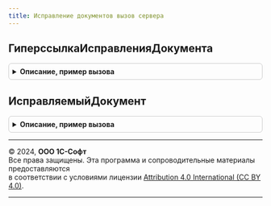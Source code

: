 ```yaml
---
title: Исправление документов вызов сервера
---
```



## ГиперссылкаИсправленияДокумента
<details style="margin: 1em 0; padding: 0.5em; border: 1px solid #ccc; border-radius: 6px;">

<summary style="font-weight: bold; cursor: pointer;">Описание, пример вызова</summary>

```bsl

Функция ГиперссылкаИсправленияДокумента(ИсправляемыйДокумент, ИсправительныйДокумент = Неопределено) Экспорт
```

Пример вызова
```bsl
Результат = ИсправлениеДокументовВызовСервера.ГиперссылкаИсправленияДокумента(ИсправляемыйДокумент, ИсправительныйДокумент);
```
</details>

## ИсправляемыйДокумент
<details style="margin: 1em 0; padding: 0.5em; border: 1px solid #ccc; border-radius: 6px;">

<summary style="font-weight: bold; cursor: pointer;">Описание, пример вызова</summary>

```bsl

// Возвращает исправляемый документ (первый документ цепочки) по исправлению
//
//	Параметры:
//		Исправление - ДокументСсылка - Исправление
//
//	Возвращаемое значение:
//		ДокументСсылка -
//
Функция ИсправляемыйДокумент(Знач Исправление) Экспорт
```

Пример вызова
```bsl
Результат = ИсправлениеДокументовВызовСервера.ИсправляемыйДокумент(Исправление) 
```
</details>

---

© 2024, **ООО 1С-Софт**  
Все права защищены. Эта программа и сопроводительные материалы предоставляются  
в соответствии с условиями лицензии [Attribution 4.0 International (CC BY 4.0)](https://creativecommons.org/licenses/by/4.0/legalcode).

---
